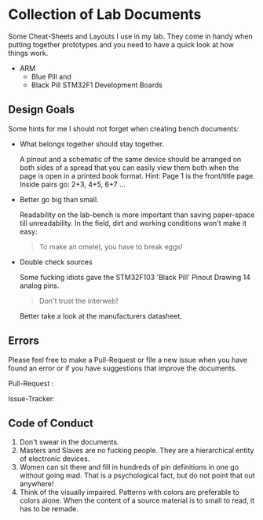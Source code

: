# Collection of Lab Documents #

Some Cheat-Sheets and Layouts I use in my lab. They come in handy when putting together prototypes 
and you need to have a quick look at how things work.

- ARM
    - Blue Pill and
    - Black Pill STM32F1 Development Boards

## Design Goals ##

Some hints for me I should not forget when creating bench documents:

- What belongs together should stay together.

    A pinout and a schematic of the same device should be arranged on both sides of a
    spread that you can easily view them both when the page is open in a printed book format.
    Hint: Page 1 is the front/title page. Inside pairs go: 2+3, 4+5, 6+7 ...   

- Better go big than small.

    Readability on the lab-bench is more important than saving paper-space till unreadability. 
    In the field, dirt and working conditions won't make it easy: 
    > To make an omelet, you have to break eggs!

- Double check sources

    Some fucking idiots gave the STM32F103 'Black Pill' Pinout Drawing 14 analog pins. 

    > Don't trust the interweb! 

    Better take a look at the manufacturers datasheet.

## Errors ##

Please feel free to make a Pull-Request or file a new issue when you have found an error or
if you have suggestions that improve the documents.

Pull-Request : <insert brains here>

Issue-Tracker: <insert brains here>

## Code of Conduct ##

1. Don't swear in the documents.
2. Masters and Slaves are no fucking people. They are a hierarchical entity of electronic devices.
3. Women can sit there and fill in hundreds of pin definitions in one go without going mad. That is a
   psychological fact, but do not point that out anywhere!
4. Think of the visually impaired. Patterns with colors are preferable to colors alone. When the 
   content of a source material is to small to read, it has to be remade.
